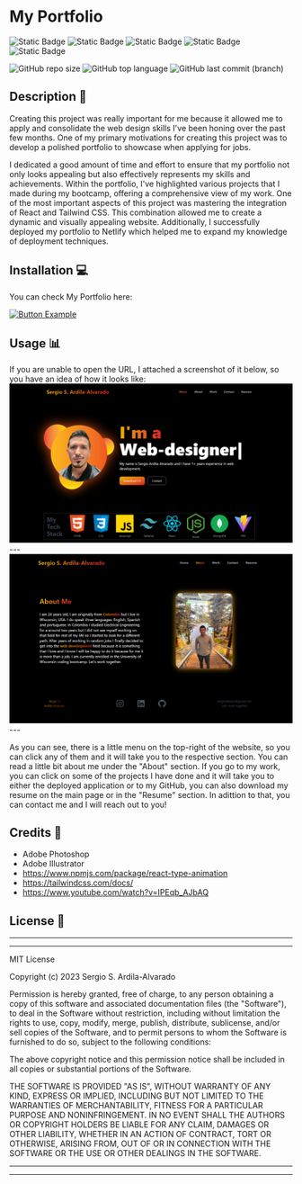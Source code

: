 # My Portfolio
![Static Badge](https://img.shields.io/badge/HTML-%23E86B20?style=for-the-badge&logo=html5&labelColor=black) 
![Static Badge](https://img.shields.io/badge/CSS-%2388C8EB?style=for-the-badge&logo=css3&logoColor=%235BB4EB&labelColor=black) 
![Static Badge](https://img.shields.io/badge/JavaScript-F7DF1E?style=for-the-badge&logo=javascript&labelColor=black) ![Static Badge](https://img.shields.io/badge/tailwind%20css%20-%20%2306B6D4?style=for-the-badge&logo=tailwindcss&labelColor=black)
![Static Badge](https://img.shields.io/badge/react%20-%20%2361DAFB?style=for-the-badge&logo=react&labelColor=black)

![GitHub repo size](https://img.shields.io/github/repo-size/stroyer210/MyPortfolio?style=for-the-badge)
![GitHub top language](https://img.shields.io/github/languages/top/stroyer210/MyPortfolio?style=for-the-badge)
![GitHub last commit (branch)](https://img.shields.io/github/last-commit/stroyer210/MyPortfolio/main?style=for-the-badge)
## Description  :bookmark_tabs:

Creating this project was really important for me because it allowed me to apply and consolidate the web design skills I've been honing over the past few months. One of my primary motivations for creating this project was to develop a polished portfolio to showcase when applying for jobs. 

I dedicated a good amount of time and effort to ensure that my portfolio not only looks appealing but also effectively represents my skills and achievements. Within the portfolio, I've highlighted various projects that I made during my bootcamp, offering a comprehensive view of my work. One of the most important aspects of this project was mastering the integration of React and Tailwind CSS. This combination allowed me to create a dynamic and visually appealing website. Additionally, I successfully deployed my portfolio to Netlify which helped me to expand my knowledge of deployment techniques.

## Installation :computer:

You can check My Portfolio here:

[![Button Example]](https://sergio-ardila-portfolio.netlify.app/)
<!----------------------------------------------------------------------------->
[Link]: # 'Link with example title.'
<!---------------------------------[ Buttons ]--------------------------------->
[Button Example]: https://img.shields.io/badge/Click%20me%20-%23F59120?style=for-the-badge

## Usage :bar_chart:
If you are unable to open the URL, I attached a screenshot of it below, so you have an idea of how it looks like:
    ![the main page.](public/screen1.png)
    ---
    ![The about page.](public/screen2.png)
    ---
    
As you can see, there is a little menu on the top-right of the website, so you can click any of them and it will take you to the respective section. You can read a little bit about me under the "About" section. If you go to my work, you can click on some of the projects I have done and it will take you to either the deployed application or to my GitHub, you can also download my resume on the main page or in the "Resume" section. In adittion to that, you can contact me and I will reach out to you!

## Credits :email:

 - Adobe Photoshop
 - Adobe Illustrator
 - https://www.npmjs.com/package/react-type-animation
 - https://tailwindcss.com/docs/
 - https://www.youtube.com/watch?v=IPEqb_AJbAQ

## License :memo:
---
---
MIT License

Copyright (c) 2023 Sergio S. Ardila-Alvarado

Permission is hereby granted, free of charge, to any person obtaining a copy
of this software and associated documentation files (the "Software"), to deal
in the Software without restriction, including without limitation the rights
to use, copy, modify, merge, publish, distribute, sublicense, and/or sell
copies of the Software, and to permit persons to whom the Software is
furnished to do so, subject to the following conditions:

The above copyright notice and this permission notice shall be included in all
copies or substantial portions of the Software.

THE SOFTWARE IS PROVIDED "AS IS", WITHOUT WARRANTY OF ANY KIND, EXPRESS OR
IMPLIED, INCLUDING BUT NOT LIMITED TO THE WARRANTIES OF MERCHANTABILITY,
FITNESS FOR A PARTICULAR PURPOSE AND NONINFRINGEMENT. IN NO EVENT SHALL THE
AUTHORS OR COPYRIGHT HOLDERS BE LIABLE FOR ANY CLAIM, DAMAGES OR OTHER
LIABILITY, WHETHER IN AN ACTION OF CONTRACT, TORT OR OTHERWISE, ARISING FROM,
OUT OF OR IN CONNECTION WITH THE SOFTWARE OR THE USE OR OTHER DEALINGS IN THE
SOFTWARE.

---
---

